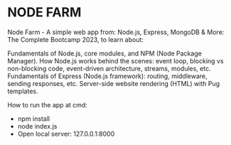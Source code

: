 # NODE FARM

Node Farm - A simple web app from: Node.js, Express, MongoDB & More: The Complete Bootcamp 2023, to learn about:

Fundamentals of Node.js, core modules, and NPM (Node Package Manager).
How Node.js works behind the scenes: event loop, blocking vs non-blocking code, event-driven architecture, streams, modules, etc.
Fundamentals of Express (Node.js framework): routing, middleware, sending responses, etc.
Server-side website rendering (HTML) with Pug templates.

How to run the app at cmd:
- npm install
- node index.js
- Open local server: 127.0.0.1:8000
